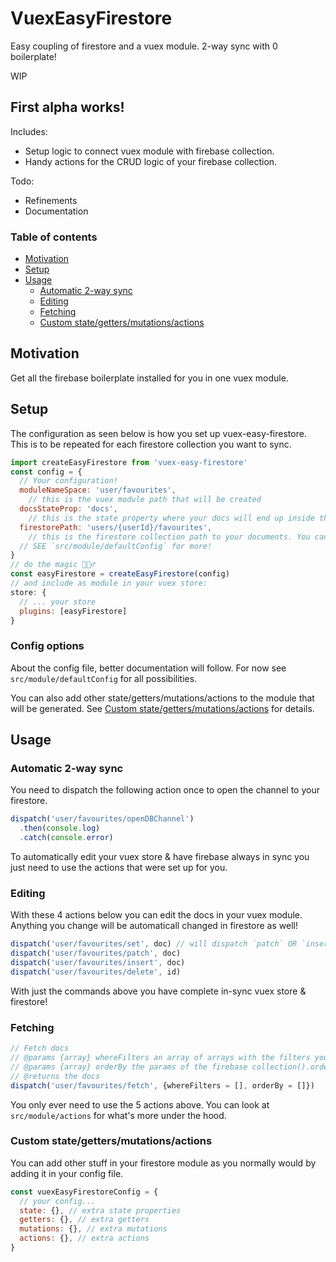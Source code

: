 # VuexEasyFirestore

Easy coupling of firestore and a vuex module. 2-way sync with 0 boilerplate!

WIP

## First alpha works!
Includes:

- Setup logic to connect vuex module with firebase collection.
- Handy actions for the CRUD logic of your firebase collection.

Todo:

- Refinements
- Documentation

### Table of contents

<!-- TOC -->

- [Motivation](#motivation)
- [Setup](#setup)
- [Usage](#usage)
    - [Automatic 2-way sync](#automatic-2-way-sync)
    - [Editing](#editing)
    - [Fetching](#fetching)
    - [Custom state/getters/mutations/actions](#custom-stategettersmutationsactions)

<!-- /TOC -->

## Motivation

Get all the firebase boilerplate installed for you in one vuex module.

## Setup
The configuration as seen below is how you set up vuex-easy-firestore. This is to be repeated for each firestore collection you want to sync.

```js
import createEasyFirestore from 'vuex-easy-firestore'
const config = {
  // Your configuration!
  moduleNameSpace: 'user/favourites',
    // this is the vuex module path that will be created
  docsStateProp: 'docs',
    // this is the state property where your docs will end up inside the module
  firestorePath: 'users/{userId}/favourites',
    // this is the firestore collection path to your documents. You can use `{userId}` which will be replaced with `Firebase.auth().uid`
  // SEE `src/module/defaultConfig` for more!
}
// do the magic 🧙🏻‍♂️
const easyFirestore = createEasyFirestore(config)
// and include as module in your vuex store:
store: {
  // ... your store
  plugins: [easyFirestore]
}
```

### Config options

About the config file, better documentation will follow. For now see `src/module/defaultConfig` for all possibilities.

You can also add other state/getters/mutations/actions to the module that will be generated. See [Custom state/getters/mutations/actions](#custom-stategettersmutationsactions) for details.

## Usage

### Automatic 2-way sync

You need to dispatch the following action once to open the channel to your firestore.

```js
dispatch('user/favourites/openDBChannel')
  .then(console.log)
  .catch(console.error)
```

To automatically edit your vuex store & have firebase always in sync you just need to use the actions that were set up for you.

### Editing

With these 4 actions below you can edit the docs in your vuex module.
Anything you change will be automaticall changed in firestore as well!

```js
dispatch('user/favourites/set', doc) // will dispatch `patch` OR `insert` automatically
dispatch('user/favourites/patch', doc)
dispatch('user/favourites/insert', doc)
dispatch('user/favourites/delete', id)
```

With just the commands above you have complete in-sync vuex store & firestore!

### Fetching
```js
// Fetch docs
// @params {array} whereFilters an array of arrays with the filters you want. eg. `[['field', '==', false], ...]`
// @params {array} orderBy the params of the firebase collection().orderBy() eg. `['created_date']`
// @returns the docs
dispatch('user/favourites/fetch', {whereFilters = [], orderBy = []})
```

You only ever need to use the 5 actions above. You can look at `src/module/actions` for what's more under the hood.

### Custom state/getters/mutations/actions

You can add other stuff in your firestore module as you normally would by adding it in your config file.
```js
const vuexEasyFirestoreConfig = {
  // your config...
  state: {}, // extra state properties
  getters: {}, // extra getters
  mutations: {}, // extra mutations
  actions: {}, // extra actions
}
```
